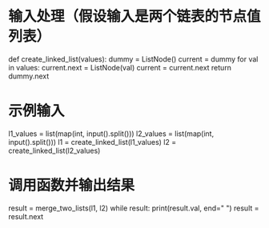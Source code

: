 # 输入处理（假设输入是两个链表的节点值列表）
def create_linked_list(values):
    dummy = ListNode()
    current = dummy
    for val in values:
        current.next = ListNode(val)
        current = current.next
    return dummy.next

# 示例输入
l1_values = list(map(int, input().split()))
l2_values = list(map(int, input().split()))
l1 = create_linked_list(l1_values)
l2 = create_linked_list(l2_values)

# 调用函数并输出结果
result = merge_two_lists(l1, l2)
while result:
    print(result.val, end=" ")
    result = result.next